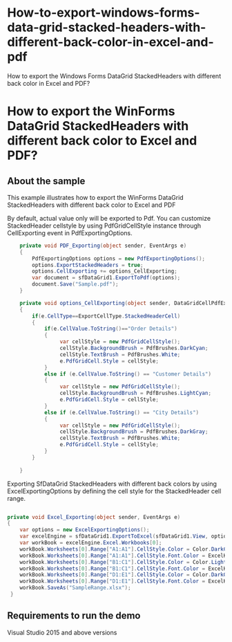 # How-to-export-windows-forms-data-grid-stacked-headers-with-different-back-color-in-excel-and-pdf
How to export the Windows Forms DataGrid StackedHeaders with different back color in Excel and PDF?

# How to export the WinForms DataGrid StackedHeaders with different back color to Excel and PDF?

## About the sample
This example illustrates how to export the WinForms DataGrid StackedHeaders with different back color to Excel and PDF

By default, actual value only will be exported to Pdf. You can customize StackedHeader cellstyle by using PdfGridCellStyle instance through CellExporting event in PdfExportingOptions.

```C#
    private void PDF_Exporting(object sender, EventArgs e)
    {
        PdfExportingOptions options = new PdfExportingOptions();
        options.ExportStackedHeaders = true;
        options.CellExporting += options_CellExporting;
        var document = sfDataGrid1.ExportToPdf(options);
        document.Save("Sample.pdf");
    }

    private void options_CellExporting(object sender, DataGridCellPdfExportingEventArgs e)
    {
        if(e.CellType==ExportCellType.StackedHeaderCell)
        {
            if(e.CellValue.ToString()=="Order Details")
            {
                 var cellStyle = new PdfGridCellStyle();
                 cellStyle.BackgroundBrush = PdfBrushes.DarkCyan;
                 cellStyle.TextBrush = PdfBrushes.White;
                 e.PdfGridCell.Style = cellStyle;
            }
            else if (e.CellValue.ToString() == "Customer Details")
            {
                 var cellStyle = new PdfGridCellStyle();
                 cellStyle.BackgroundBrush = PdfBrushes.LightCyan;
                 e.PdfGridCell.Style = cellStyle;
            }
            else if (e.CellValue.ToString() == "City Details")
            {
                 var cellStyle = new PdfGridCellStyle();
                 cellStyle.BackgroundBrush = PdfBrushes.DarkGray;
                 cellStyle.TextBrush = PdfBrushes.White;
                 e.PdfGridCell.Style = cellStyle;
            }
        }
          
    }
```


Exporting SfDataGrid StackedHeaders with different back colors by using ExcelExportingOptions by defining the cell style for the StackedHeader cell range. 

```C#

private void Excel_Exporting(object sender, EventArgs e)
{
    var options = new ExcelExportingOptions();
    var excelEngine = sfDataGrid1.ExportToExcel(sfDataGrid1.View, options);
    var workBook = excelEngine.Excel.Workbooks[0];
    workBook.Worksheets[0].Range["A1:A1"].CellStyle.Color = Color.DarkCyan;
    workBook.Worksheets[0].Range["A1:A1"].CellStyle.Font.Color = ExcelKnownColors.White;
    workBook.Worksheets[0].Range["B1:C1"].CellStyle.Color = Color.LightCyan;
    workBook.Worksheets[0].Range["B1:C1"].CellStyle.Font.Color = ExcelKnownColors.Black;
    workBook.Worksheets[0].Range["D1:E1"].CellStyle.Color = Color.DarkGray;
    workBook.Worksheets[0].Range["D1:E1"].CellStyle.Font.Color = ExcelKnownColors.White;
    workBook.SaveAs("SampleRange.xlsx");
 }
```

## Requirements to run the demo
Visual Studio 2015 and above versions
